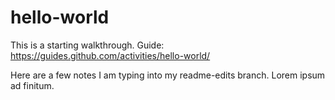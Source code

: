 # hello-world
This is a starting walkthrough. Guide: https://guides.github.com/activities/hello-world/

Here are a few notes I am typing into my readme-edits branch. 
Lorem ipsum ad finitum. 
